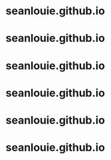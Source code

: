 # seanlouie.github.io
# seanlouie.github.io
# seanlouie.github.io
# seanlouie.github.io
# seanlouie.github.io
# seanlouie.github.io
